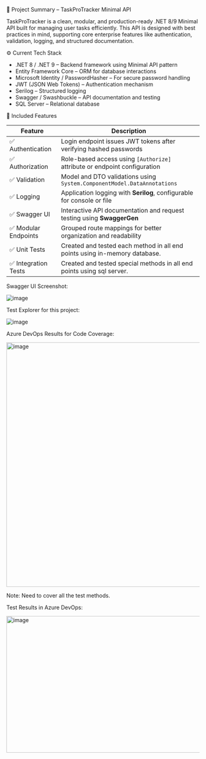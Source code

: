 📌 Project Summary – TaskProTracker Minimal API

TaskProTracker is a clean, modular, and production-ready .NET 8/9 Minimal API built for managing user tasks efficiently. This API is designed with best practices in mind, supporting core enterprise features like authentication, validation, logging, and structured documentation.

⚙️ Current Tech Stack

* .NET 8 / .NET 9 – Backend framework using Minimal API pattern
* Entity Framework Core – ORM for database interactions
* Microsoft Identity / PasswordHasher – For secure password handling
* JWT (JSON Web Tokens) – Authentication mechanism
* Serilog – Structured logging
* Swagger / Swashbuckle – API documentation and testing
* SQL Server – Relational database

🚀 Included Features


| Feature                  | Description                                                               |
| -------------------------| ------------------------------------------------------------------------- |
| ✅ Authentication        | Login endpoint issues JWT tokens after verifying hashed passwords         |
| ✅ Authorization         | Role-based access using `[Authorize]` attribute or endpoint configuration |
| ✅ Validation            | Model and DTO validations using `System.ComponentModel.DataAnnotations`   |
| ✅ Logging               | Application logging with **Serilog**, configurable for console or file    |
| ✅ Swagger UI            | Interactive API documentation and request testing using **SwaggerGen**    |
| ✅ Modular Endpoints     | Grouped route mappings for better organization and readability            |
| ✅ Unit Tests            | Created and tested each method in all end points using in-memory database.|
| ✅ Integration Tests     | Created and tested special methods in all end points using sql server.    |


Swagger UI Screenshot:

![image](https://github.com/user-attachments/assets/9a1bb1a2-7127-464b-83ef-fa44317e58e4)

Test Explorer for this project:

![image](https://github.com/user-attachments/assets/fdc7e264-3950-4eab-81f0-6142753878fa)

Azure DevOps Results for Code Coverage:

<img width="1416" height="637" alt="image" src="https://github.com/user-attachments/assets/aea1e246-b0da-400a-9bfb-9eacb54ecc6a" />

Note: Need to cover all the test methods.

Test Results in Azure DevOps:

<img width="1145" height="356" alt="image" src="https://github.com/user-attachments/assets/0b3f3645-5fff-4178-92e6-72e711a2efd5" />



